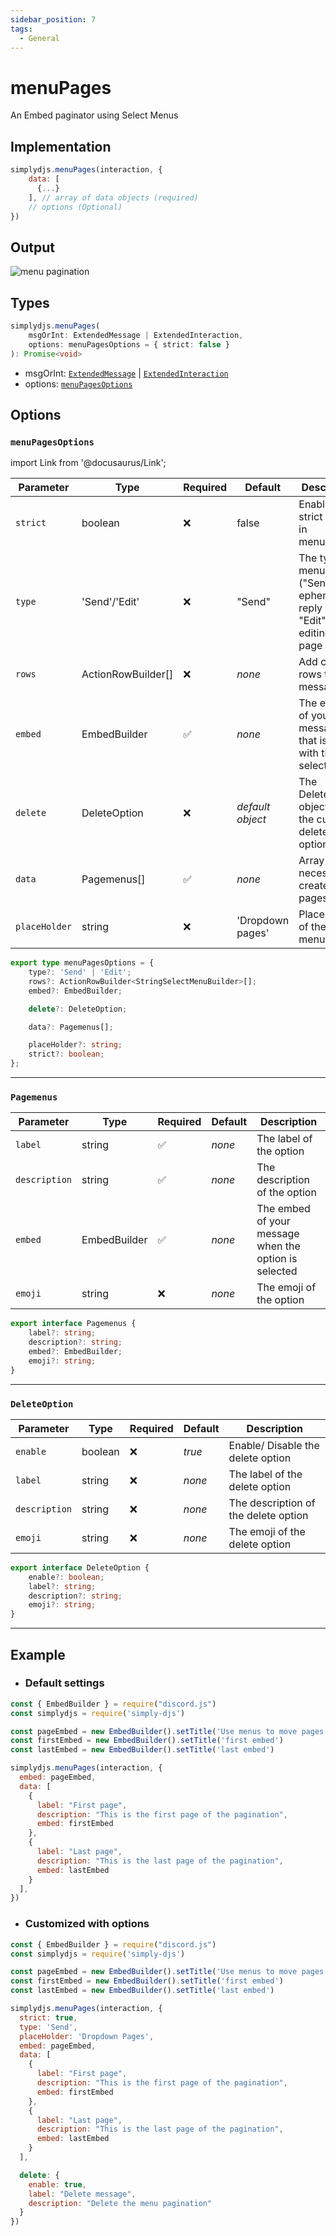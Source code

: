 ```yaml
---
sidebar_position: 7
tags:
  - General
---
```


# menuPages

An Embed paginator using Select Menus


## Implementation

```js
simplydjs.menuPages(interaction, { 
    data: [
      {...}
    ], // array of data objects (required)
    // options (Optional)
})
```

## Output

![menu pagination](https://i.postimg.cc/gk13zHmK/image.png)

## Types
```ts
simplydjs.menuPages(
	msgOrInt: ExtendedMessage | ExtendedInteraction,
	options: menuPagesOptions = { strict: false }
): Promise<void>
```

- msgOrInt: [`ExtendedMessage`](/docs/typedef/ExtendedMessage/) | [`ExtendedInteraction`](/docs/typedef/ExtendedInteraction/)
- options: [`menuPagesOptions`](#menupagesoptions)

## Options

### `menuPagesOptions`

import Link from '@docusaurus/Link';

| Parameter | Type | Required | Default    | Description |
| --------- | ----- | -------- | -------- | ---------- |
| `strict` | <Link to="https://developer.mozilla.org/en-US/docs/Web/JavaScript/Reference/Global_Objects/Boolean">boolean</Link>       | ❌ | false | Enables strict mode in menuPages |
| `type`     | <Link to="https://developer.mozilla.org/en-US/docs/Web/JavaScript/Reference/Global_Objects/String">'Send'/'Edit'</Link>   | ❌ | "Send"             | The type of menuPages. ("Send" for ephemeral reply & "Edit" for editing the page panel) |
| `rows` | <Link to="https://old.discordjs.dev/#/docs/discord.js/main/class/ActionRowBuilder">ActionRowBuilder[]</Link>       | ❌  | _none_     | Add custom rows to the message |
| `embed` | <Link to="https://old.discordjs.dev/#/docs/discord.js/main/class/EmbedBuilder">EmbedBuilder</Link>       | ✅        | _none_     | The embed of your message that is sent with the select menu |
| `delete` | <Link to="#deleteoption">DeleteOption</Link>       | ❌         | _default object_     | The DeleteOption object for the custom delete menu option |
| `data` | <Link to="#pagemenus">Pagemenus[]</Link>       | ✅        | _none_     | Array of data necessary to create the pages |
| `placeHolder` | <Link to="https://developer.mozilla.org/en-US/docs/Web/JavaScript/Reference/Global_Objects/String">string</Link> | ❌        | 'Dropdown pages'  | Placeholder of the select menu |

```ts
export type menuPagesOptions = {
	type?: 'Send' | 'Edit';
	rows?: ActionRowBuilder<StringSelectMenuBuilder>[];
	embed?: EmbedBuilder;

	delete?: DeleteOption;

	data?: Pagemenus[];

	placeHolder?: string;
	strict?: boolean;
};
```

--------------

### `Pagemenus`


| Parameter | Type | Required | Default    | Description |
| --------- | ----- | -------- | -------- | ---------- |
| `label` | <Link to="https://developer.mozilla.org/en-US/docs/Web/JavaScript/Reference/Global_Objects/String">string</Link> | ✅        | _none_  | The label of the option |
| `description` | <Link to="https://developer.mozilla.org/en-US/docs/Web/JavaScript/Reference/Global_Objects/String">string</Link>       | ✅        | _none_     | The description of the option |
| `embed` | <Link to="https://old.discordjs.dev/#/docs/discord.js/main/class/EmbedBuilder">EmbedBuilder</Link>      | ✅        | _none_     | The embed of your message when the option is selected |
| `emoji` | <Link to="https://developer.mozilla.org/en-US/docs/Web/JavaScript/Reference/Global_Objects/String">string</Link> | ❌        | _none_  | The emoji of the option |

```ts
export interface Pagemenus {
	label?: string;
	description?: string;
	embed?: EmbedBuilder;
	emoji?: string;
}
```

------------------

### `DeleteOption`


| Parameter | Type | Required | Default    | Description |
| --------- | ----- | -------- | -------- | ---------- |
| `enable`     | <Link to="https://developer.mozilla.org/en-US/docs/Web/JavaScript/Reference/Global_Objects/Boolean">boolean</Link>   | ❌        | _true_             | Enable/ Disable the delete option |
| `label` | <Link to="https://developer.mozilla.org/en-US/docs/Web/JavaScript/Reference/Global_Objects/String">string</Link> | ❌        | _none_  | The label of the delete option |
| `description` | <Link to="https://developer.mozilla.org/en-US/docs/Web/JavaScript/Reference/Global_Objects/String">string</Link>       | ❌       | _none_     | The description of the delete option |
| `emoji` | <Link to="https://developer.mozilla.org/en-US/docs/Web/JavaScript/Reference/Global_Objects/String">string</Link> | ❌        | _none_  | The emoji of the delete option |

```ts
export interface DeleteOption {
	enable?: boolean;
	label?: string;
	description?: string;
	emoji?: string;
}
```


-----------------

## Example

- ### Default settings

```js title="buttonPages.js"
const { EmbedBuilder } = require("discord.js")
const simplydjs = require('simply-djs')

const pageEmbed = new EmbedBuilder().setTitle('Use menus to move pages')
const firstEmbed = new EmbedBuilder().setTitle('first embed')
const lastEmbed = new EmbedBuilder().setTitle('last embed')

simplydjs.menuPages(interaction, { 
  embed: pageEmbed,
  data: [
    {
      label: "First page",
      description: "This is the first page of the pagination",
      embed: firstEmbed
    },
    {
      label: "Last page",
      description: "This is the last page of the pagination",
      embed: lastEmbed
    }
  ],
})
```

- ### Customized with options

```js title="buttonPages.js"
const { EmbedBuilder } = require("discord.js")
const simplydjs = require('simply-djs')

const pageEmbed = new EmbedBuilder().setTitle('Use menus to move pages')
const firstEmbed = new EmbedBuilder().setTitle('first embed')
const lastEmbed = new EmbedBuilder().setTitle('last embed')

simplydjs.menuPages(interaction, {
  strict: true,
  type: 'Send',
  placeHolder: 'Dropdown Pages',
  embed: pageEmbed,
  data: [
    {
      label: "First page",
      description: "This is the first page of the pagination",
      embed: firstEmbed
    },
    {
      label: "Last page",
      description: "This is the last page of the pagination",
      embed: lastEmbed
    }
  ],

  delete: {
    enable: true,
    label: "Delete message",
    description: "Delete the menu pagination"
  }
})
```